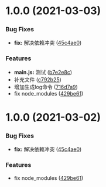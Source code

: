 # 1.0.0 (2021-03-03)


### Bug Fixes

* **fix:** 解决依赖冲突 ([45c4ae0](https://github.com/aimeiyijia/vue-ts-template/commit/45c4ae0b2b0a8304f9fe4655c0b747a55c134afe))


### Features

* **main.js:** 测试 ([b7e2e8c](https://github.com/aimeiyijia/vue-ts-template/commit/b7e2e8cb4636ae0dd1040426846e7bf3e3f5e210))
* 补充文件 ([c792b25](https://github.com/aimeiyijia/vue-ts-template/commit/c792b25af39db8fbcf212538a334953a9230e202))
* 增加生成log命令 ([716d7a9](https://github.com/aimeiyijia/vue-ts-template/commit/716d7a9b8b12d72ebe27f714bea67fb36ac68e61))
* fix node_modules ([429be61](https://github.com/aimeiyijia/vue-ts-template/commit/429be61ae37abf480a97ae1a49b41924389c78d2))



# 1.0.0 (2021-03-02)


### Bug Fixes

* **fix:** 解决依赖冲突 ([45c4ae0](https://github.com/aimeiyijia/vue-ts-template/commit/45c4ae0b2b0a8304f9fe4655c0b747a55c134afe))


### Features

* fix node_modules ([429be61](https://github.com/aimeiyijia/vue-ts-template/commit/429be61ae37abf480a97ae1a49b41924389c78d2))



